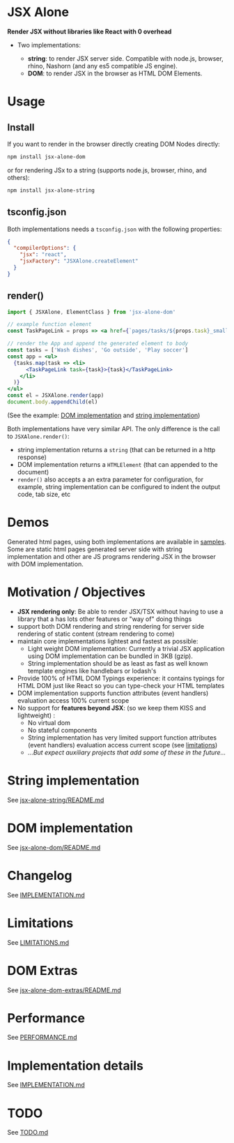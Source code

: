 # JSX Alone 

**Render JSX without libraries like React with 0 overhead**

 * Two implementations: 

   * **string**: to render JSX server side. Compatible with node.js, browser, rhino, Nashorn (and any es5 compatible JS engine).
   * **DOM**: to render JSX in the browser as HTML DOM Elements.

# Usage

## Install

If you want to render in the browser directly creating DOM Nodes directly:

```sh
npm install jsx-alone-dom
```

or for rendering JSx to a string (supports node.js, browser, rhino, and others):

```sh
npm install jsx-alone-string
```


## tsconfig.json

Both implementations needs a `tsconfig.json` with the following properties: 

```json
{
  "compilerOptions": {
    "jsx": "react",
    "jsxFactory": "JSXAlone.createElement"
  }
}
```

## render()

```jsx
import { JSXAlone, ElementClass } from 'jsx-alone-dom'

// example function element
const TaskPageLink = props => <a href={`pages/tasks/${props.task}_small.html`}>{props.children}</a>

// render the App and append the generated element to body
const tasks = ['Wash dishes', 'Go outside', 'Play soccer']
const app = <ul>
  {tasks.map(task => <li>
      <TaskPageLink task={task}>{task}</TaskPageLink>
    </li>
  )}
</ul>
const el = JSXAlone.render(app)
document.body.appendChild(el)
```

(See the example: [DOM implementation](https://cancerberosgx.github.io/jsx-alone/jsx-alone-dom-sample-project/simple/index-min.html) and [string implementation](https://cancerberosgx.github.io/jsx-alone/jsx-alone-string-sample-project/simple-indented.html))

Both implementations have very similar API. The only difference is the call to `JSXAlone.render()`:

  * string implementation returns a `string` (that can be returned in a http response)
  * DOM implementation returns a `HTMLElement` (that can appended to the document)
  * `render()` also accepts a an extra parameter for configuration, for example, string implementation can be configured to indent the output code, tab size, etc 


# Demos

Generated html pages, using both implementations are available in [samples](https://cancerberosgx.github.io/jsx-alone/index.html). Some are static html pages generated server side with string implementation and other are JS programs rendering JSX in the browser with DOM implementation.


# Motivation / Objectives

 * **JSX rendering only**: Be able to render JSX/TSX without having to use a library that a has lots other features or "way of" doing things 
 * support both DOM rendering and string rendering for server side rendering of static content (stream rendering to come)
 * maintain core implementations lightest and fastest as possible:
   * Light weight DOM implementation: Currently a trivial JSX application using DOM implementation can be bundled in 3KB (gzip).
   * String implementation should be as least as fast as well known template engines like handlebars or lodash's
 * Provide 100% of HTML DOM Typings experience: it contains typings for HTML DOM just like React so you can type-check your HTML templates
 * DOM implementation supports function attributes (event handlers) evaluation access 100% current scope
 * No support for **features beyond JSX**: (so we keep them KISS and lightweight) :
   * No virtual dom
   * No stateful components 
   * String implementation has very limited support function attributes (event handlers) evaluation access current scope (see [limitations](LIMITATIONS.md))
   * *...But expect auxiliary projects that add some of these in the future...*



# String implementation

See  [jsx-alone-string/README.md](jsx-alone-string/README.md)

# DOM implementation

See [jsx-alone-dom/README.md](jsx-alone-dom/README.md)

# Changelog

See [IMPLEMENTATION.md](CHANGELOG.md)

# Limitations

See [LIMITATIONS.md](LIMITATIONS.md)

# DOM Extras

See [jsx-alone-dom-extras/README.md](jsx-alone-dom/README.md)

# Performance

See [PERFORMANCE.md](PERFORMANCE.md)

# Implementation details

See [IMPLEMENTATION.md](IMPLEMENTATION.md)

# TODO

See [TODO.md](TODO.md)